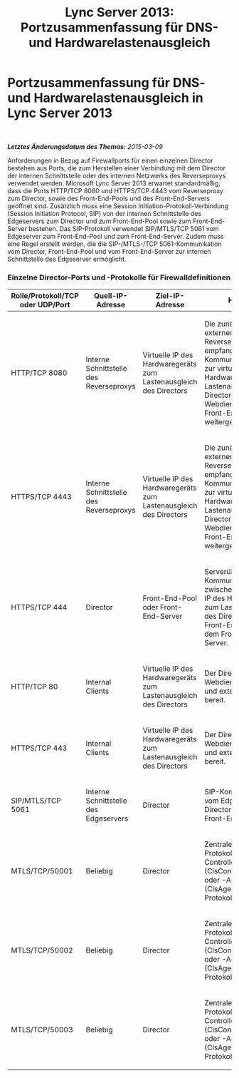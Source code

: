 ﻿---
title: 'Lync Server 2013: Portzusammenfassung für DNS- und Hardwarelastenausgleich'
TOCTitle: Portzusammenfassung für DNS- und Hardwarelastenausgleich
ms:assetid: b07c37e4-820e-46ee-a678-1da95d1b87af
ms:mtpsurl: https://technet.microsoft.com/de-de/library/JJ205179(v=OCS.15)
ms:contentKeyID: 49295109
ms.date: 05/19/2016
mtps_version: v=OCS.15
ms.translationtype: HT
---

# Portzusammenfassung für DNS- und Hardwarelastenausgleich in Lync Server 2013

 

_**Letztes Änderungsdatum des Themas:** 2015-03-09_

Anforderungen in Bezug auf Firewallports für einen einzelnen Director bestehen aus Ports, die zum Herstellen einer Verbindung mit dem Director der internen Schnittstelle oder des internen Netzwerks des Reverseproxys verwendet werden. Microsoft Lync Server 2013 erwartet standardmäßig, dass die Ports HTTP/TCP 8080 und HTTPS/TCP 4443 vom Reverseproxy zum Director, sowie des Front-End-Pools und des Front-End-Servers geöffnet sind. Zusätzlich muss eine Session Initiation-Protokoll-Verbindung (Session Initiation Protocol, SIP) von der internen Schnittstelle des Edgeservers zum Director und zum Front-End-Pool sowie zum Front-End-Server bestehen. Das SIP-Protokoll verwendet SIP/MTLS/TCP 5061 vom Edgeserver zum Front-End-Pool und zum Front-End-Server. Zudem muss eine Regel erstellt werden, die die SIP-/MTLS-/TCP 5061-Kommunikation vom Director, Front-End-Pool und vom Front-End-Server zur internen Schnittstelle des Edgeserver ermöglicht.

### Einzelne Director-Ports und -Protokolle für Firewalldefinitionen

<table>
<colgroup>
<col style="width: 25%" />
<col style="width: 25%" />
<col style="width: 25%" />
<col style="width: 25%" />
</colgroup>
<thead>
<tr class="header">
<th>Rolle/Protokoll/TCP oder UDP/Port</th>
<th>Quell-IP-Adresse</th>
<th>Ziel-IP-Adresse</th>
<th>Hinweise</th>
</tr>
</thead>
<tbody>
<tr class="odd">
<td><p>HTTP/TCP 8080</p></td>
<td><p>Interne Schnittstelle des Reverseproxys</p></td>
<td><p>Virtuelle IP des Hardwaregeräts zum Lastenausgleich des Directors</p></td>
<td><p>Die zunächst von der externen Seite des Reverseproxys empfangene Kommunikation wird zur virtuellen IP des Hardwaregeräts zum Lastenausgleich von Director und zu den Webdiensten von Front-End-Server weitergeleitet.</p></td>
</tr>
<tr class="even">
<td><p>HTTPS/TCP 4443</p></td>
<td><p>Interne Schnittstelle des Reverseproxys</p></td>
<td><p>Virtuelle IP des Hardwaregeräts zum Lastenausgleich des Directors</p></td>
<td><p>Die zunächst von der externen Seite des Reverseproxys empfangene Kommunikation wird zur virtuellen IP des Hardwaregeräts zum Lastenausgleich von Director und zu den Webdiensten von Front-End-Server weitergeleitet.</p></td>
</tr>
<tr class="odd">
<td><p>HTTPS/TCP 444</p></td>
<td><p>Director</p></td>
<td><p>Front-End-Pool oder Front-End-Server</p></td>
<td><p>Serverübergreifende Kommunikation zwischen der virtuellen IP des Hardwaregeräts zum Lastenausgleich des Directors und der Front-End-Server oder dem Front-End-Server.</p></td>
</tr>
<tr class="even">
<td><p>HTTP/TCP 80</p></td>
<td><p>Internal Clients</p></td>
<td><p>Virtuelle IP des Hardwaregeräts zum Lastenausgleich des Directors</p></td>
<td><p>Der Director stellt Webdienste für interne und externe Clients bereit.</p></td>
</tr>
<tr class="odd">
<td><p>HTTPS/TCP 443</p></td>
<td><p>Internal Clients</p></td>
<td><p>Virtuelle IP des Hardwaregeräts zum Lastenausgleich des Directors</p></td>
<td><p>Der Director stellt Webdienste für interne und externe Clients bereit.</p></td>
</tr>
<tr class="even">
<td><p>SIP/MTLS/TCP 5061</p></td>
<td><p>Interne Schnittstelle des Edgeservers</p></td>
<td><p>Director</p></td>
<td><p>SIP-Kommunikation vom Edgeserver zum Director und zum Front-End-Server.</p></td>
</tr>
<tr class="odd">
<td><p>MTLS/TCP/50001</p></td>
<td><p>Beliebig</p></td>
<td><p>Director</p></td>
<td><p>Zentraler Protokollierungsdienst-Controller (ClsController.exe) oder -Agentbefehle (ClsAgent.exe) und Protokollerfassung</p></td>
</tr>
<tr class="even">
<td><p>MTLS/TCP/50002</p></td>
<td><p>Beliebig</p></td>
<td><p>Director</p></td>
<td><p>Zentraler Protokollierungsdienst-Controller (ClsController.exe) oder -Agentbefehle (ClsAgent.exe) und Protokollerfassung</p></td>
</tr>
<tr class="odd">
<td><p>MTLS/TCP/50003</p></td>
<td><p>Beliebig</p></td>
<td><p>Director</p></td>
<td><p>Zentraler Protokollierungsdienst-Controller (ClsController.exe) oder -Agentbefehle (ClsAgent.exe) und Protokollerfassung</p></td>
</tr>
</tbody>
</table>

